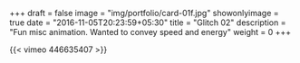 +++
draft = false
image = "img/portfolio/card-01f.jpg"
showonlyimage = true
date = "2016-11-05T20:23:59+05:30"
title = "Glitch 02"
description = "Fun misc animation. Wanted to convey speed and energy"
weight = 0
+++

{{< vimeo 446635407 >}}